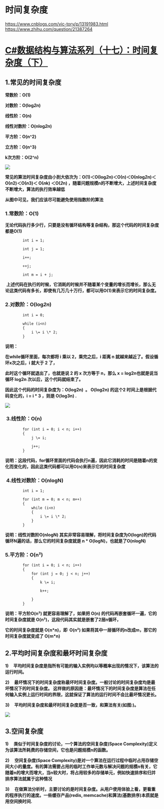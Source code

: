 # 时间复杂度

https://www.cnblogs.com/vic-tory/p/13191983.html
https://www.zhihu.com/question/21387264

# [C#数据结构与算法系列（十七）：时间复杂度（下）](https://www.cnblogs.com/vic-tory/p/13191983.html)

## 1.常见的时间复杂度

**常数阶：O(1)**

**对数阶：O(log*2n*)**

**线性阶：O(n)**

**线性对数阶：O(nlog*2n*)**

**平方阶：O(n^2)**

**立方阶：O(n^3)**

**k次方阶：O(2^n)**

![](https://img2020.cnblogs.com/blog/1699002/202006/1699002-20200625153855971-694075820.png)

**常见的算法时间复杂度由小到大依次为：Ο(1)＜Ο(log*2n*)＜Ο(n)＜Ο(nlog*2n*)＜Ο(*n*2)＜Ο(*n*3)＜ Ο(*n*k) ＜Ο(*2*n) ，随着问题规模n的不断增大，上述时间复杂度不断增大，算法的执行效率越低**

**从图中可见，我们应该尽可能避免使用指数阶的算法**

### 1.常数阶：O(1)

**无论代码执行多少行，只要是没有循环结构等复杂结构，那这个代码的时间复杂度都是O(1)**

            int i = 1;

            int j = 1;

            i++;

            ++j;

            int m = i + j;

 **上述代码在执行的时候，它消耗的时候并不随着某个变量的增长而增长，那么无论这类代码有多长，即使有几万几十万行，都可以用O(1)来表示它的时间复杂度。**

### 2.对数阶：O(**log*2n***)

            int i = 0;

            while (i<n)
            {
                i \= i \* 2;
            }

**说明：**

**在while循环里面，每次都将 i 乘以 2，乘完之后，i 距离 n 就越来越近了。假设循环x次之后，i 就大于 2 了，**

**此时这个循环就退出了，也就是说 2 的 x 次方等于 n，那么 x = log2n也就是说当循环 log2n 次以后，这个代码就结束了。**

**因此这个代码的时间复杂度为：O(log2n)  。 O(log2n) 的这个2 时间上是根据代码变化的，i = i \* 3 ，则是 O(log3n) .**

![](https://img2020.cnblogs.com/blog/1699002/202006/1699002-20200625154702772-254256717.png)

###  3.线性阶：O(n)

            for (int i = 0; i < n; i++)
            {
                j \= i;

                j++;
            }

**说明：这段代码，for循环里面的代码会执行n遍，因此它消耗的时间是随着n的变化而变化的，因此这类代码都可以用O(n)来表示它的时间复杂度**

###  4.线性对数阶：O(nlogN)

            int i = 1;

            for (int m = 0; m < n; m++)
            {
                while (i<n)
                {
                    i \= i \* 2;
                }
            }

**说明：线性对数阶O(nlogN) 其实非常容易理解，将时间复杂度为O(logn)的代码循环N遍的话，那么它的时间复杂度就是 n \* O(logN)，也就是了O(nlogN)**

### **5.平方阶：**O(n²)****

            for (int i = 0; i < n; i++)
            {
                for (int j = 0; j < n; j++)
                {
                    k \= i;

                    k++;

                }
            }

**说明：平方阶O(n²) 就更容易理解了，如果把 O(n) 的代码再嵌套循环一遍，它的时间复杂度就是 O(n²)，这段代码其实就是嵌套了2层n循环，**

**它的时间复杂度就是 O(n\*n)，即  O(n²) 如果将其中一层循环的n改成m，那它的时间复杂度就变成了 O(m\*n)**

## 2.平均时间复杂度和最坏时间复杂度

**1)**    **平均时间复杂度是指所有可能的输入实例均以等概率出现的情况下，该算法的运行时间。**

**2)**    **最坏情况下的时间复杂度称最坏时间复杂度。一般讨论的时间复杂度均是最坏情况下的时间复杂度。 这样做的原因是：最坏情况下的时间复杂度是算法在任何输入实例上运行时间的界限，这就保证了算法的运行时间不会比最坏情况更长。**

**3)**    **平均时间复杂度和最坏时间复杂度是否一致，和算法有关(如图:)。**

**![](https://img2020.cnblogs.com/blog/1699002/202006/1699002-20200625155606154-1916098604.png)**

## 3.空间复杂度

**1)     类似于时间复杂度的讨论，一个算法的空间复杂度(Space Complexity)定义为该算法所耗费的存储空间，它也是问题规模n的函数。**

**2)     空间复杂度(Space Complexity)是对一个算法在运行过程中临时占用存储空间大小的量度。有的算法需要占用的临时工作单元数与解决问题的规模n有关，它随着n的增大而增大，当n较大时，将占用较多的存储单元，例如快速排序和归并排序算法就属于这种情况**

**3)     在做算法分析时，主要讨论的是时间复杂度。从用户使用体验上看，更看重的程序执行的速度。一些缓存产品(redis, memcache)和算法(基数排序)本质就是用空间换时间.**
